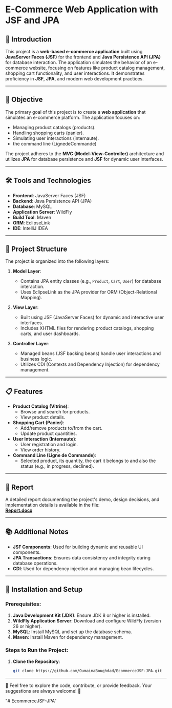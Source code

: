# E-Commerce Web Application with JSF and JPA

## 📝 Introduction

This project is a **web-based e-commerce application** built using **JavaServer Faces (JSF)** for the frontend and **Java Persistence API (JPA)** for database interaction. The application simulates the behavior of an e-commerce website, focusing on features like product catalog management, shopping cart functionality, and user interactions. It demonstrates proficiency in **JSF**, **JPA**, and modern web development practices.

---

## 🎯 Objective

The primary goal of this project is to create a **web application** that simulates an e-commerce platform. The application focuses on:

- Managing product catalogs (products).
- Handling shopping carts (panier).
- Simulating user interactions (internaute).
- the command line (LignedeCommande)

The project adheres to the **MVC (Model-View-Controller)** architecture and utilizes **JPA** for database persistence and **JSF** for dynamic user interfaces.

---

## 🛠️ Tools and Technologies

- **Frontend**: JavaServer Faces (JSF)
- **Backend**: Java Persistence API (JPA)
- **Database**: MySQL
- **Application Server**: WildFly
- **Build Tool**: Maven
- **ORM**: EclipseLink
- **IDE**: IntelliJ IDEA

---

## 📂 Project Structure

The project is organized into the following layers:

1. **Model Layer**:
   - Contains JPA entity classes (e.g., `Product`, `Cart`, `User`) for database interaction.
   - Uses EclipseLink as the JPA provider for ORM (Object-Relational Mapping).

2. **View Layer**:
   - Built using JSF (JavaServer Faces) for dynamic and interactive user interfaces.
   - Includes XHTML files for rendering product catalogs, shopping carts, and user dashboards.

3. **Controller Layer**:
   - Managed beans (JSF backing beans) handle user interactions and business logic.
   - Utilizes CDI (Contexts and Dependency Injection) for dependency management.

---

## 📋 Features

- **Product Catalog (Vitrine)**:
  - Browse and search for products.
  - View product details.
- **Shopping Cart (Panier)**:
  - Add/remove products to/from the cart.
  - Update product quantities.
- **User Interaction (Internaute)**:
  - User registration and login.
  - View order history.
 - **Command Line (Ligne de Commande)**:
   - Selected product, its quantity, the cart it belongs to and also the status (e.g., in progress, declined).
 
---

## 📄 Report

A detailed report documenting the project's demo, design decisions, and implementation details is available in the file:  
[**Report.docx**](./LAB2_Report.docx)

---

## 📚 Additional Notes

- **JSF Components**: Used for building dynamic and reusable UI components.
- **JPA Transactions**: Ensures data consistency and integrity during database operations.
- **CDI**: Used for dependency injection and managing bean lifecycles.
  
---
## 🚀 Installation and Setup

### Prerequisites:
1. **Java Development Kit (JDK)**: Ensure JDK 8 or higher is installed.
2. **WildFly Application Server**: Download and configure WildFly (version 26 or higher).
3. **MySQL**: Install MySQL and set up the database schema.
4. **Maven**: Install Maven for dependency management.

### Steps to Run the Project:
1. **Clone the Repository**:
   ```bash
   git clone https://github.com/OumaimaBoughdad/EcommerceJSF-JPA.git


---

🚀 Feel free to explore the code, contribute, or provide feedback. Your suggestions are always welcome! 🚀

"# EcommerceJSF-JPA" 
